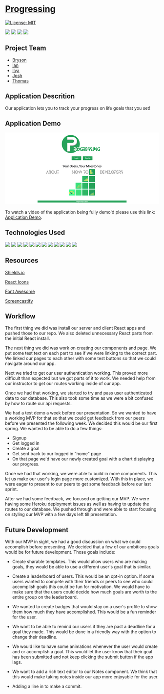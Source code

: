 # [Progressing](https://progressing-pod10.herokuapp.com/)

[![License: MIT](https://img.shields.io/badge/License-MIT-yellow.svg)](https://opensource.org/licenses/MIT)

<p>
    <img src="https://img.shields.io/github/repo-size/JJHPhoto/progressing" />
    <img src="https://img.shields.io/github/languages/top/JJHPhoto/progressing"  />
    <img src="https://img.shields.io/github/issues/JJHPhoto/progressing" />
    <img src="https://img.shields.io/github/last-commit/JJHPhoto/progressing" >
</p>

## Project Team

- [Bryson](https://github.com/Bryson-Palmer)
- [Ian](https://github.com/Ianaac27)
- [Ilya](https://github.com/ilya-libershteyn)
- [Josh](https://github.com/JJHPhoto)
- [Thomas](https://github.com/Tskading)

## Application Descrition

Our application lets you to track your progress on life goals that you set!

## Application Demo

![image](./client/public/AppSS.jpg)

To watch a video of the application being fully demo'd please use this link: [Application Demo](...).

## Technologies Used

<p>
  <img src="https://img.shields.io/badge/-react-informational" />
  <img src="https://img.shields.io/badge/-heroku-red" />
  <img src="https://img.shields.io/badge/Passport-9cf" />
  <img src="https://img.shields.io/badge/Javascript-yellow" />
  <img src="https://img.shields.io/badge/-axios-red" />
  <img src="https://img.shields.io/badge/HTML-orange" />
  <img src="https://img.shields.io/badge/-css-success" />
  <img src="https://img.shields.io/badge/-node.js-green" />
  <img src="https://img.shields.io/badge/bcryptjs-informational" />
  <img src="https://img.shields.io/badge/-express-9fc" />
  <img src="https://img.shields.io/badge/-passport-red" />
  <img src="https://img.shields.io/badge/moments-orange" />
</p>

## Resources

[Shields.io](https://shields.io/)

[React Icons](https://react-icons.github.io/react-icons/)

[Font Awesome](https://fontawesome.com/)

[Screencastify](https://www.screencastify.com/)

## Workflow

The first thing we did was install our server and client React apps and pushed those to our repo. We also deleted unnecessary React parts from the initial React install.

The next thing we did was work on creating our components and page. We put some test text on each part to see if we were linking to the correct part. We linked our pages to each other with some test buttons so that we could navigate around our app.

Next we tried to get our user authentication working. This proved more difficult than expected but we got parts of it to work. We needed help from our instructor to get our routes working inside of our app.

Once we had that working, we started to try and pass user authenticated data to our database. This also took some time as we were a bit confused by how to route our api requests.

We had a test demo a week before our presentation. So we wanted to have a working MVP for that so that we could get feedback from our peers before we presented the following week. We decided this would be our first spring. We wanted to be able to do a few things:

- Signup
- Get logged in
- Create a goal
- Get sent back to our logged in "home" page
- On that page we'd have our newly created goal with a chart displaying our progress.

Once we had that working, we were able to build in more components. This let us make our user's login page more customized. With this in place, we were eager to present to our peers to get some feedback before our last sprint.

After we had some feedback, we focused on getting our MVP. We were having some Heroku deployment issues as well as having to update the routes to our database. We pushed through and were able to start focusing on styling our MVP with a few days left till presentation.

## Future Development

With our MVP in sight, we had a good discussion on what we could accomplish before presenting. We decided that a few of our ambitions goals would be for future development. Those goals include:

- Create sharable templates. This would allow users who are making goals, they would be able to use a different user's goal that is similar.
- Create a leaderboard of users. This would be an opt-in option. If some users wanted to compete with their friends or peers to see who could accomplish goals this could be fun for motivation. We would have to make sure that the users could decide how much goals are worth to the entire group on the leaderboard.
- We wanted to create badges that would stay on a user's profile to show them how much they have accomplished. This would be a fun reminder for the user.
- We want to be able to remind our users if they are past a deadline for a goal they made. This would be done in a friendly way with the option to change their deadline.
- We would like to have some animations whenever the user would create and or accomplish a goal. This would let the user know that their goal has been submitted and not keep clicking the submit button if the app lags.
- We want to add a rich text editor to our Notes component. We think that this would make taking notes inside our app more enjoyable for the user.

- Adding a line in to make a commit.